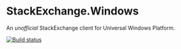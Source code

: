 # StackExchange.Windows
An _unofficial_ StackExchange client for Universal Windows Platform.

[![Build status](https://ci.appveyor.com/api/projects/status/22ye4v01178b7kvy?svg=true)](https://ci.appveyor.com/project/KallynGowdy/stackexchange-windows)
